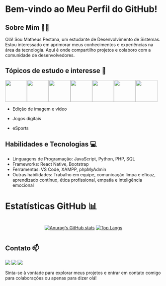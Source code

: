 # Bem-vindo ao Meu Perfil do GitHub!

## Sobre Mim 🙎‍♂️
Olá! Sou Matheus Pestana, um estudante de Desenvolvimento de Sistemas. Estou interessado em aprimorar meus conhecimentos e experiências na área da tecnologia. Aqui é onde compartilho projetos e colaboro com a comunidade de desenvolvedores.

## Tópicos de estudo e interesse 📝

<div style="display: flex;">

<img src="https://cdn.jsdelivr.net/gh/devicons/devicon@latest/icons/html5/html5-original-wordmark.svg" width="70" height="70" margin="10px" />
<img src="https://cdn.jsdelivr.net/gh/devicons/devicon@latest/icons/css3/css3-original-wordmark.svg" width="70" height="70" margin="10px" />
<img src="https://cdn.jsdelivr.net/gh/devicons/devicon@latest/icons/javascript/javascript-original.svg" width="70" height="70" margin="10px" />
<img src="https://cdn.jsdelivr.net/gh/devicons/devicon@latest/icons/python/python-original.svg" width="70" height="70" margin="10px" />
<img src="https://cdn.jsdelivr.net/gh/devicons/devicon@latest/icons/php/php-original.svg" width="70" height="70" margin="10px" />
<img src="https://cdn.jsdelivr.net/gh/devicons/devicon@latest/icons/mysql/mysql-original-wordmark.svg" width="70" height="70" margin="10px" />
<img src="https://cdn.jsdelivr.net/gh/devicons/devicon@latest/icons/react/react-original-wordmark.svg" width="70" height="70" margin="10px" />
  
</div>
  
- Edição de imagem e vídeo

- Jogos digitais

- eSports

## Habilidades e Tecnologias 💻
- Linguagens de Programação: JavaScript, Python, PHP, SQL
- Frameworks: React Native, Bootstrap
- Ferramentas: VS Code, XAMPP, phpMyAdmin
- Outras habilidades: Trabalho em equipe, comunicação limpa e eficaz, aprendizado contínuo, ética profissional, empatia e inteligência emocional

# Estatísticas GitHub 📊

<div style="display: flex; justify-content: center; align-itens: center">

[![Anurag's GitHub stats](https://github-readme-stats.vercel.app/api?username=matheus-pestana&show_icons=true&theme=radical)](https://github.com/anuraghazra/github-readme-stats) [![Top Langs](https://github-readme-stats.vercel.app/api/top-langs/?username=matheus-pestana&show_icons=true)](https://github.com/anuraghazra/github-readme-stats)
  
</div>



## Contato 📫
<div>
<a href = "mailto:matheus90pestana@gmail.com"><img loading="lazy" src="https://img.shields.io/badge/Gmail-D14836?style=for-the-badge&logo=gmail&logoColor=white" target="_blank"></a>
<a href="https://www.instagram.com/d4sh_fps?igsh=Yjd0Y3E5bGp3b3Zo" target="_blank"><img loading="lazy" src="https://img.shields.io/badge/-Instagram-%23E4405F?style=for-the-badge&logo=instagram&logoColor=white" target="_k"></a>
<a href="[https://www.linkedin.com/in/seu-usuário-linkedln-aqui](https://www.linkedin.com/in/matheus-arcangelo/)" target="_blank"><img loading="lazy" src="https://img.shields.io/badge/-LinkedIn-%230077B5?style=for-the-badge&logo=linkedin&logoColor=white" target="_blank"></a>   
</div>

Sinta-se à vontade para explorar meus projetos e entrar em contato comigo para colaborações ou apenas para dizer olá!
